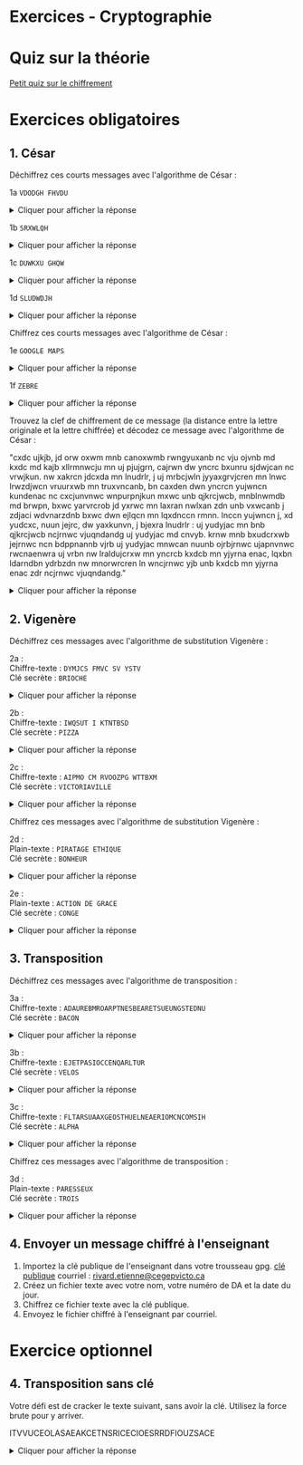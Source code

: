 # Exercices - Cryptographie

# Quiz sur la théorie   

[Petit quiz sur le chiffrement](https://forms.office.com/r/1ZSkcEBMNY)  

# Exercices obligatoires  

## 1. César

Déchiffrez ces courts messages avec l'algorithme de César :  

1a `VDODGH FHVDU` 

<details>
<summary>Cliquer pour afficher la réponse</summary>
SALADE CESAR
</details>

1b `SRXWLQH`
<details>
<summary>Cliquer pour afficher la réponse</summary>
POUTINE
</details>

1c `DUWKXU GHQW`
<details>
<summary>Cliquer pour afficher la réponse</summary>
ARTHUR DENT
</details>

1d `SLUDWDJH`
<details>
<summary>Cliquer pour afficher la réponse</summary>
ABCDEFGHIJKLMNOPQRSTUVWXYZ
DEFGHIJKLMNOPQRSTUVWXYZABC

PIRATAGE
</details>

Chiffrez ces courts messages avec l'algorithme de César :  

1e `GOOGLE MAPS` 
<details>
<summary>Cliquer pour afficher la réponse</summary>
JRRJOH PDS
</details> 

1f `ZEBRE`
<details>
<summary>Cliquer pour afficher la réponse</summary>
XHEUH
</details>

Trouvez la clef de chiffrement de ce message (la distance entre la lettre originale et la lettre chiffrée) et décodez ce message avec l'algorithme de César :

"cxdc ujkjb, jd orw oxwm mnb canoxwmb rwngyuxanb nc vju ojvnb md kxdc md kajb xllrmnwcju mn uj pjujgrn, cajrwn dw yncrc bxunru sjdwjcan nc vrwjkun.
nw xakrcn jdcxda mn lnudrlr, j uj mrbcjwln jyyaxgrvjcren mn lnwc lrwzdjwcn vruurxwb mn truxvncanb, bn caxden dwn yncrcn yujwncn kundenac nc cxcjunvnwc wnpurpnjkun mxwc unb qjkrcjwcb, mnblnwmdb md brwpn, bxwc yarvrcrob jd yxrwc mn laxran nwlxan zdn unb vxwcanb j zdjaci wdvnarzdnb bxwc dwn ejlqcn mn lqxdnccn rmnn.
lnccn yujwncn j, xd yudcxc, nuun jejrc, dw yaxkunvn, j bjexra lnudrlr : uj yudyjac mn bnb qjkrcjwcb ncjrnwc vjuqndandg uj yudyjac md cnvyb. krnw mnb bxudcrxwb jejrnwc ncn bdppnannb vjrb uj yudyjac mnwcan nuunb ojrbjrnwc ujapnvnwc rwcnaenwra uj vrbn nw lraldujcrxw mn yncrcb kxdcb mn yjyrna enac, lqxbn ldarndbn ydrbzdn nw mnorwrcren ln wncjrnwc yjb unb kxdcb mn yjyrna enac zdr ncjrnwc vjuqndandg."

<details>
<summary>Cliquer pour afficher la réponse</summary>
ROT 9. <br/><br/>

tout labas, au fin fond des trefonds inexplores et mal fames du bout du bras occidental de la galaxie, traine un petit soleil jaunatre et minable. en orbite autour de celuici, a la distance approximative de cent cinquante millions de kilometres, se trouve une petite planete bleuvert et totalement negligeable dont les habitants, descendus du singe, sont primitifs au point de croire encore que les montres a quartz numeriques sont une vachte de chouette idee. cette planete a, ou plutot, elle avait, un probleme, a savoir celuici : la plupart de ses habitants etaient malheureux la plupart du temps. bien des solutions avaient ete suggerees mais la plupart dentre elles faisaient largement intervenir la mise en circulation de petits bouts de papier vert, chose curieuse puisque en definitive ce netaient pas les bouts de papier vert qui etaient malheureux.  
</details>

## 2. Vigenère

Déchiffrez ces messages avec l'algorithme de substitution Vigenère :

2a :  
Chiffre-texte : `DYMJCS FMVC SV YSTV`  
Clé secrète : `BRIOCHE`  

<details>
<summary>Cliquer pour afficher la réponse</summary>
CHEVAL BLEU ET ROSE
</details>

2b :  
Chiffre-texte : `IWQSUT I KTNTBSD`  
Clé secrète : `PIZZA`  

<details>
<summary>Cliquer pour afficher la réponse</summary>
TORTUE A LUNETTE
</details>

2c :  
Chiffre-texte : `AIPMO CM RVOOZPG WTTBXM`  
Clé secrète : `VICTORIAVILLE`  

<details>
<summary>Cliquer pour afficher la réponse</summary>
FANTA LE RAGDOLL ORANGE
</details>

Chiffrez ces messages avec l'algorithme de substitution Vigenère :  

2d :  
Plain-texte : `PIRATAGE ETHIQUE`  
Clé secrète : `BONHEUR`
<details>
<summary>Cliquer pour afficher la réponse</summary>
QWEHXUXF SGOMKLF
</details>

2e :  
Plain-texte : `ACTION DE GRACE`  
Clé secrète : `CONGE`

<details>
<summary>Cliquer pour afficher la réponse</summary>
CQGOSP RR MVCQR
</details>


## 3. Transposition

Déchiffrez ces messages avec l'algorithme de transposition :

3a :  
Chiffre-texte : `ADAUREBMROARPTNESBEARETSUEUNGSTEDNU`  
Clé secrète : `BACON`  

<details>
<summary>Cliquer pour afficher la réponse</summary>
MANGERDESTOASTSAUBEURREDEPEANUTBRUN<br/>
MANGER DES TOASTS AU BEURRE DE PEANUT BRUN
</details>

3b :  
Chiffre-texte : `EJETPASIOCCENQARLTUR`  
Clé secrète : `VELOS`  

<details>
<summary>Cliquer pour afficher la réponse</summary>
LEPONTJACQUESCARTIER<br/>
LE PONT JACQUES CARTIER
</details>

3c :  
Chiffre-texte : `FLTARSUAAXGEOSTHUELNEAERIOMCNCOMSIH`  
Clé secrète : `ALPHA`  

<details>
<summary>Cliquer pour afficher la réponse</summary>
FANTALECHATROUXAIMEGROSLESMINOUCHES<br/>
FANTA LE CHAT ROUX AIME GROS LES MINOUCHES
</details>

Chiffrez ces messages avec l'algorithme de transposition :  

3d :  
Plain-texte : `PARESSEUX`  
Clé secrète : `TROIS`

<details>
<summary>Cliquer pour afficher la réponse</summary>
EXRUAESPS
</details>

## 4. Envoyer un message chiffré à l'enseignant  

1. Importez la clé publique de l'enseignant dans votre trousseau gpg. [clé publique](../donnees/cle.gpg)  courriel : rivard.etienne@cegepvicto.ca  
2. Créez un fichier texte avec votre nom, votre numéro de DA et la date du jour.  
3. Chiffrez ce fichier texte avec la clé publique.  
4. Envoyez le fichier chiffré à l'enseignant par courriel.  


# Exercice optionnel

## 4. Transposition sans clé

Votre défi est de cracker le texte suivant, sans avoir la clé. Utilisez la force brute pour y arriver.  

ITVVUCEOLASAEAKCETNSRICECIOESRRDFIOUZSACE

<details>
<summary>Cliquer pour afficher la réponse</summary>
FELICITATIONSVOUSAVEZREUSSIACRACKERCECODE<br/>
FFELICITATIONS VOUS AVEZR EUSSI A CRACKER CE CODE
</details>